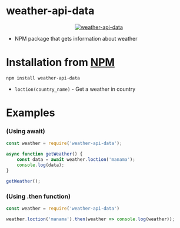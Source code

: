 # weather-api-data

<center>
	<a href="https://www.npmjs.com/package/weather-api-data">
		<img alt="weather-api-data" src="https://nodei.co/npm/weather-api-data.png">
	</a>
</center>

* NPM package that gets information about weather

# Installation from [NPM](https://www.npmjs.com/package/weather-api-data)

```
npm install weather-api-data
```
- `loction(country_name)` - Get a weather in country

# Examples
### (Using await)
```js
const weather = require('weather-api-data');

async function getWeather() {
    const data = await weather.loction('manama');
    console.log(data);
}

getWeather();
``` 

### (Using .then function)

```js
const weather = require('weather-api-data')

weather.loction('manama').then(weather => console.log(weather));
```
